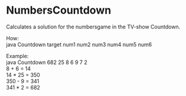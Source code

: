 # NumbersCountdown
Calculates a solution for the numbersgame in the TV-show Countdown.

How:  
java Countdown target num1 num2 num3 num4 num5 num6

Example:  
java Countdown 682 25 8 6 9 7 2  
8 + 6 = 14  
14 * 25 = 350  
350 - 9 = 341  
341 * 2 = 682  
